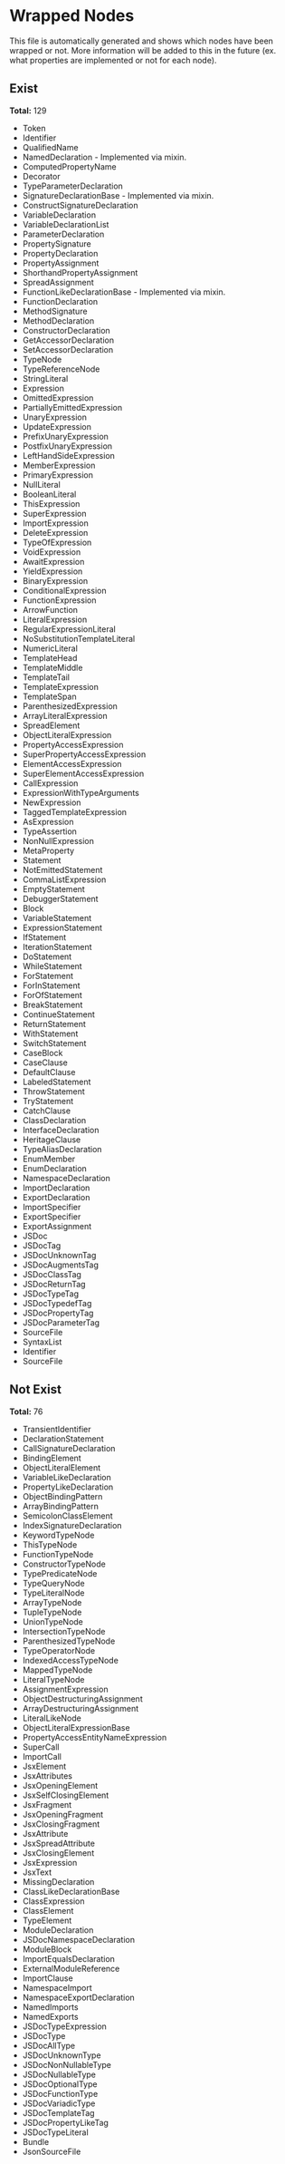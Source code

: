 # Wrapped Nodes

This file is automatically generated and shows which nodes have been wrapped or not. More information will be added to this in the future (ex. what properties are implemented or not for each node).

## Exist

**Total:** 129

* Token
* Identifier
* QualifiedName
* NamedDeclaration - Implemented via mixin.
* ComputedPropertyName
* Decorator
* TypeParameterDeclaration
* SignatureDeclarationBase - Implemented via mixin.
* ConstructSignatureDeclaration
* VariableDeclaration
* VariableDeclarationList
* ParameterDeclaration
* PropertySignature
* PropertyDeclaration
* PropertyAssignment
* ShorthandPropertyAssignment
* SpreadAssignment
* FunctionLikeDeclarationBase - Implemented via mixin.
* FunctionDeclaration
* MethodSignature
* MethodDeclaration
* ConstructorDeclaration
* GetAccessorDeclaration
* SetAccessorDeclaration
* TypeNode
* TypeReferenceNode
* StringLiteral
* Expression
* OmittedExpression
* PartiallyEmittedExpression
* UnaryExpression
* UpdateExpression
* PrefixUnaryExpression
* PostfixUnaryExpression
* LeftHandSideExpression
* MemberExpression
* PrimaryExpression
* NullLiteral
* BooleanLiteral
* ThisExpression
* SuperExpression
* ImportExpression
* DeleteExpression
* TypeOfExpression
* VoidExpression
* AwaitExpression
* YieldExpression
* BinaryExpression
* ConditionalExpression
* FunctionExpression
* ArrowFunction
* LiteralExpression
* RegularExpressionLiteral
* NoSubstitutionTemplateLiteral
* NumericLiteral
* TemplateHead
* TemplateMiddle
* TemplateTail
* TemplateExpression
* TemplateSpan
* ParenthesizedExpression
* ArrayLiteralExpression
* SpreadElement
* ObjectLiteralExpression
* PropertyAccessExpression
* SuperPropertyAccessExpression
* ElementAccessExpression
* SuperElementAccessExpression
* CallExpression
* ExpressionWithTypeArguments
* NewExpression
* TaggedTemplateExpression
* AsExpression
* TypeAssertion
* NonNullExpression
* MetaProperty
* Statement
* NotEmittedStatement
* CommaListExpression
* EmptyStatement
* DebuggerStatement
* Block
* VariableStatement
* ExpressionStatement
* IfStatement
* IterationStatement
* DoStatement
* WhileStatement
* ForStatement
* ForInStatement
* ForOfStatement
* BreakStatement
* ContinueStatement
* ReturnStatement
* WithStatement
* SwitchStatement
* CaseBlock
* CaseClause
* DefaultClause
* LabeledStatement
* ThrowStatement
* TryStatement
* CatchClause
* ClassDeclaration
* InterfaceDeclaration
* HeritageClause
* TypeAliasDeclaration
* EnumMember
* EnumDeclaration
* NamespaceDeclaration
* ImportDeclaration
* ExportDeclaration
* ImportSpecifier
* ExportSpecifier
* ExportAssignment
* JSDoc
* JSDocTag
* JSDocUnknownTag
* JSDocAugmentsTag
* JSDocClassTag
* JSDocReturnTag
* JSDocTypeTag
* JSDocTypedefTag
* JSDocPropertyTag
* JSDocParameterTag
* SourceFile
* SyntaxList
* Identifier
* SourceFile

## Not Exist

**Total:** 76

* TransientIdentifier
* DeclarationStatement
* CallSignatureDeclaration
* BindingElement
* ObjectLiteralElement
* VariableLikeDeclaration
* PropertyLikeDeclaration
* ObjectBindingPattern
* ArrayBindingPattern
* SemicolonClassElement
* IndexSignatureDeclaration
* KeywordTypeNode
* ThisTypeNode
* FunctionTypeNode
* ConstructorTypeNode
* TypePredicateNode
* TypeQueryNode
* TypeLiteralNode
* ArrayTypeNode
* TupleTypeNode
* UnionTypeNode
* IntersectionTypeNode
* ParenthesizedTypeNode
* TypeOperatorNode
* IndexedAccessTypeNode
* MappedTypeNode
* LiteralTypeNode
* AssignmentExpression
* ObjectDestructuringAssignment
* ArrayDestructuringAssignment
* LiteralLikeNode
* ObjectLiteralExpressionBase
* PropertyAccessEntityNameExpression
* SuperCall
* ImportCall
* JsxElement
* JsxAttributes
* JsxOpeningElement
* JsxSelfClosingElement
* JsxFragment
* JsxOpeningFragment
* JsxClosingFragment
* JsxAttribute
* JsxSpreadAttribute
* JsxClosingElement
* JsxExpression
* JsxText
* MissingDeclaration
* ClassLikeDeclarationBase
* ClassExpression
* ClassElement
* TypeElement
* ModuleDeclaration
* JSDocNamespaceDeclaration
* ModuleBlock
* ImportEqualsDeclaration
* ExternalModuleReference
* ImportClause
* NamespaceImport
* NamespaceExportDeclaration
* NamedImports
* NamedExports
* JSDocTypeExpression
* JSDocType
* JSDocAllType
* JSDocUnknownType
* JSDocNonNullableType
* JSDocNullableType
* JSDocOptionalType
* JSDocFunctionType
* JSDocVariadicType
* JSDocTemplateTag
* JSDocPropertyLikeTag
* JSDocTypeLiteral
* Bundle
* JsonSourceFile
